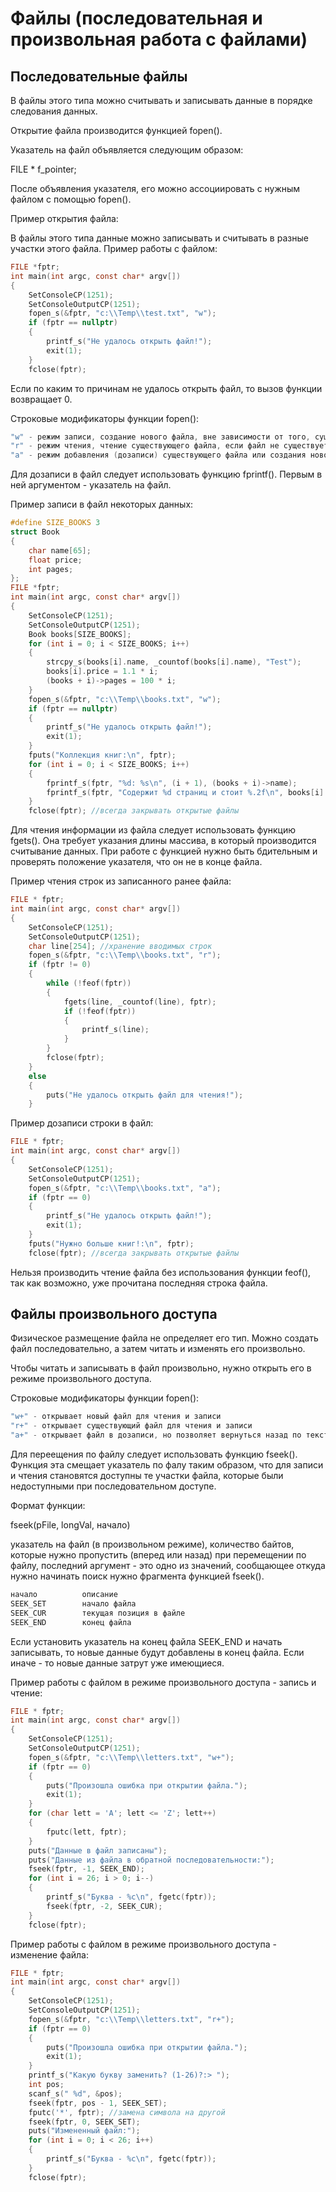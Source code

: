 # Файлы (последовательная и произвольная работа с файлами)

## Последовательные файлы

В файлы этого типа можно считывать и записывать данные в порядке следования данных.

Открытие файла производится функцией fopen(). 

Указатель на файл объявляется следующим образом:

FILE * f_pointer;

После объявления указателя, его можно ассоциировать с нужным файлом с помощью fopen().

Пример открытия файла:

В файлы этого типа данные можно записывать и считывать в разные участки этого файла. Пример работы с файлом:
```c
FILE *fptr;
int main(int argc, const char* argv[])
{
	SetConsoleCP(1251);
	SetConsoleOutputCP(1251);
	fopen_s(&fptr, "c:\\Temp\\test.txt", "w");
	if (fptr == nullptr)
	{
		printf_s("Не удалось открыть файл!");
     	exit(1);
	}
	fclose(fptr);
```
Если по каким то причинам не удалось открыть файл, то вызов функции возвращает 0.

Строковые модификаторы функции fopen():
```c
"w" - режим записи, создание нового файла, вне зависимости от того, существует он или нет.
"r" - режим чтения, чтение существующего файла, если файл не существует, будет ошибка
"a" - режим добавления (дозаписи) существующего файла или создания нового, если файл не существует
```

Для дозаписи в файл следует использовать функцию fprintf(). Первым в ней аргументом - указатель на файл.

Пример записи в файл некоторых данных:
```c
#define SIZE_BOOKS 3
struct Book
{
	char name[65];
	float price;
	int pages;
};
FILE *fptr;
int main(int argc, const char* argv[])
{
	SetConsoleCP(1251);
	SetConsoleOutputCP(1251);
	Book books[SIZE_BOOKS];
	for (int i = 0; i < SIZE_BOOKS; i++)
	{
		strcpy_s(books[i].name, _countof(books[i].name), "Test");
		books[i].price = 1.1 * i;
		(books + i)->pages = 100 * i;
	}	
	fopen_s(&fptr, "c:\\Temp\\books.txt", "w");
	if (fptr == nullptr)
	{
		printf_s("Не удалось открыть файл!");
		exit(1);
	}
	fputs("Коллекция книг:\n", fptr);
	for (int i = 0; i < SIZE_BOOKS; i++)
	{
		fprintf_s(fptr, "%d: %s\n", (i + 1), (books + i)->name);
		fprintf_s(fptr, "Содержит %d страниц и стоит %.2f\n", books[i].pages, books[i].price);
	}
	fclose(fptr); //всегда закрывать открытые файлы
```

Для чтения информации из файла следует использовать функцию fgets(). Она требует указания длины массива, в который производится считывание данных. При работе с функцией нужно быть бдительным и проверять положение указателя, что он не в конце файла.

Пример чтения строк из записанного ранее файла:
```c
FILE * fptr;
int main(int argc, const char* argv[])
{
	SetConsoleCP(1251);
	SetConsoleOutputCP(1251);
    char line[254]; //хранение вводимых строк
    fopen_s(&fptr, "c:\\Temp\\books.txt", "r");
    if (fptr != 0)
    {
        while (!feof(fptr))
        {
            fgets(line, _countof(line), fptr);
            if (!feof(fptr))
            {
                printf_s(line);
            }
        }
        fclose(fptr);
    }
    else
    {
        puts("Не удалось открыть файл для чтения!");
    }
```

Пример дозаписи строки в файл:

```c
FILE * fptr;
int main(int argc, const char* argv[])
{
	SetConsoleCP(1251);
	SetConsoleOutputCP(1251);
	fopen_s(&fptr, "c:\\Temp\\books.txt", "a");
	if (fptr == 0)
	{
		printf_s("Не удалось открыть файл!");
		exit(1);
	}
	fputs("Нужно больше книг!:\n", fptr);
	fclose(fptr); //всегда закрывать открытые файлы
```
Нельзя производить чтение файла без использования функции feof(), так как возможно, уже прочитана последняя строка файла.

## Файлы произвольного доступа

Физическое размещение файла не определяет его тип. Можно создать файл последовательно, а затем читать и изменять его произвольно.

Чтобы читать и записывать в файл произвольно, нужно открыть его в режиме произвольного доступа.

Строковые модификаторы функции fopen():
```c
"w+" - открывает новый файл для чтения и записи
"r+" - открывает существующий файл для чтения и записи
"a+" - открывает файл в дозаписи, но позволяет вернуться назад по тексту и совершить чтение или запись по мере необходимости
```

Для переещения по файлу следует использовать функцию fseek(). Функция эта смещает указатель по фалу таким образом, что для записи и чтения становятся доступны те участки файла, которые были недоступными при последовательном доступе.

Формат функции:

fseek(pFile, longVal, начало)

указатель на файл (в произвольном режиме), количество байтов, которые нужно пропустить (вперед или назад) при перемещении по файлу, последний аргумент - это одно из значений, сообщающее откуда нужно начинать поиск нужно фрагмента функцией fseek().
```c
начало          описание
SEEK_SET        начало файла
SEEK_CUR        текущая позиция в файле
SEEK_END        конец файла
```
Если установить указатель на конец файла SEEK_END и начать записывать, то новые данные будут добавлены в конец файла. Если иначе - то новые данные затрут уже имеющиеся.

Пример работы с файлом в режиме произвольного доступа - запись и чтение:
```c
FILE * fptr;
int main(int argc, const char* argv[])
{
	SetConsoleCP(1251);
	SetConsoleOutputCP(1251);
	fopen_s(&fptr, "c:\\Temp\\letters.txt", "w+");
	if (fptr == 0)
	{
		puts("Произошла ошибка при открытии файла.");
		exit(1);
	}
	for (char lett = 'A'; lett <= 'Z'; lett++)
	{
		fputc(lett, fptr);
	}
	puts("Данные в файл записаны");
	puts("Данные из файла в обратной последовательности:");
	fseek(fptr, -1, SEEK_END);
	for (int i = 26; i > 0; i--)
	{
		printf_s("Буква - %c\n", fgetc(fptr));
		fseek(fptr, -2, SEEK_CUR);
	}
	fclose(fptr);
```
Пример работы с файлом в режиме произвольного доступа - изменение файла:
```c
FILE * fptr;
int main(int argc, const char* argv[])
{
	SetConsoleCP(1251);
	SetConsoleOutputCP(1251);
	fopen_s(&fptr, "c:\\Temp\\letters.txt", "r+");
	if (fptr == 0)
	{
		puts("Произошла ошибка при открытии файла.");
		exit(1);
	}
	printf_s("Какую букву заменить? (1-26)?:> ");
	int pos;
	scanf_s(" %d", &pos);
	fseek(fptr, pos - 1, SEEK_SET);
	fputc('*', fptr); //замена символа на другой
	fseek(fptr, 0, SEEK_SET);
	puts("Измененный файл:");
	for (int i = 0; i < 26; i++)
	{
		printf_s("Буква - %c\n", fgetc(fptr));
	}
	fclose(fptr);
```

